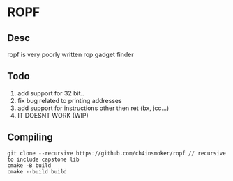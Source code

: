 <h1>ROPF</h1>

## Desc
<p>ropf is very poorly written rop gadget finder</p>

## Todo
1. add support for 32 bit..
2. fix bug related to printing addresses
3. add support for instructions other then ret (bx, jcc...)
4. IT DOESNT WORK (WIP)

## Compiling
```
git clone --recursive https://github.com/ch4insmoker/ropf // recursive to include capstone lib
cmake -B build
cmake --build build
```
